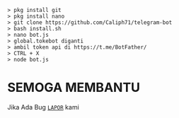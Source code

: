 ```
> pkg install git
> pkg install nano
> git clone https://github.com/Caliph71/telegram-bot
> bash install.sh
> nano bot.js
> global.tokebot diganti 
> ambil token api di https://t.me/BotFather/
> CTRL + X
> node bot.js
```
# SEMOGA MEMBANTU
Jika Ada Bug [`LAPOR`](https://t.me/caliph71) kami
